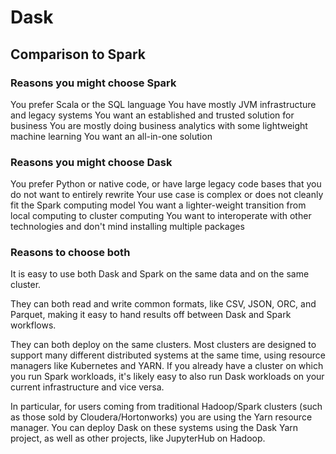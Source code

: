 # Dask

## Comparison to Spark 

### Reasons you might choose Spark
You prefer Scala or the SQL language
You have mostly JVM infrastructure and legacy systems
You want an established and trusted solution for business
You are mostly doing business analytics with some lightweight machine learning
You want an all-in-one solution

### Reasons you might choose Dask
You prefer Python or native code, or have large legacy code bases that you do not want to entirely rewrite
Your use case is complex or does not cleanly fit the Spark computing model
You want a lighter-weight transition from local computing to cluster computing
You want to interoperate with other technologies and don't mind installing multiple packages

### Reasons to choose both
It is easy to use both Dask and Spark on the same data and on the same cluster.

They can both read and write common formats, like CSV, JSON, ORC, and Parquet, making it easy to hand results off between Dask and Spark workflows.

They can both deploy on the same clusters. Most clusters are designed to support many different distributed systems at the same time, using resource managers like Kubernetes and YARN. If you already have a cluster on which you run Spark workloads, it's likely easy to also run Dask workloads on your current infrastructure and vice versa.

In particular, for users coming from traditional Hadoop/Spark clusters (such as those sold by Cloudera/Hortonworks) you are using the Yarn resource manager. You can deploy Dask on these systems using the Dask Yarn project, as well as other projects, like JupyterHub on Hadoop.
